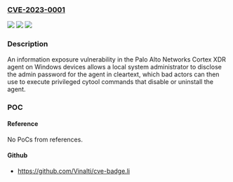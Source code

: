 ### [CVE-2023-0001](https://cve.mitre.org/cgi-bin/cvename.cgi?name=CVE-2023-0001)
![](https://img.shields.io/static/v1?label=Product&message=Cortex%20XDR%20agent&color=blue)
![](https://img.shields.io/static/v1?label=Version&message=!%207.9%20All%20&color=brighgreen)
![](https://img.shields.io/static/v1?label=Vulnerability&message=CWE-319%20Cleartext%20Transmission%20of%20Sensitive%20Information&color=brighgreen)

### Description

An information exposure vulnerability in the Palo Alto Networks Cortex XDR agent on Windows devices allows a local system administrator to disclose the admin password for the agent in cleartext, which bad actors can then use to execute privileged cytool commands that disable or uninstall the agent.

### POC

#### Reference
No PoCs from references.

#### Github
- https://github.com/Vinalti/cve-badge.li

